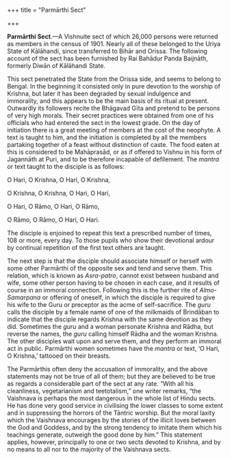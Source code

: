 +++
title = "Parmārthi Sect"

+++

**Parmārthi Sect**.—A Vishnuite sect of which 26,000 persons were returned as members in the census of 1901. Nearly all of these belonged to the Uriya State of Kālāhandi, since transferred to Bihār and Orissa. The following account of the sect has been furnished by Rai Bahādur Panda Baijnāth, formerly Diwān of Kālāhandi State. 

This sect penetrated the State from the Orissa side, and seems to belong to Bengal. In the beginning it consisted only in pure devotion to the worship of Krishna, but later it has been degraded by sexual indulgence and immorality, and this appears to be the main basis of its ritual at present. Outwardly its followers recite the Bhāgavad Gīta and pretend to be persons of very high morals. Their secret practices were obtained from one of his officials who had entered the sect in the lowest grade. On the day of initiation there is a great meeting of members at the cost of the neophyte. A text is taught to him, and the initiation is completed by all the members partaking together of a feast without distinction of caste. The food eaten at this is considered to be Mahāprasād, or as if offered to Vishnu in his form of Jagannāth at Puri, and to be therefore incapable of defilement. The *mantra* or text taught to the disciple is as follows: 



O Hari, O Krishna, O Hari, O Krishna, 

O Krishna, O Krishna, O Hari, O Hari, 

O Hari, O Rāmo, O Hari, O Rāmo, 

O Rāmo, O Rāmo, O Hari, O Hari.



The disciple is enjoined to repeat this text a prescribed number of times, 108 or more, every day. To those pupils who show their devotional ardour by continual repetition of the first text others are taught. 

The next step is that the disciple should associate himself or herself with some other Parmārthi of the opposite sex and tend and serve them. This relation, which is known as *Asra-patro*, cannot exist between husband and wife, some other person having to be chosen in each case, and it results of course in an immoral connection. Following this is the further rite of *Almo-Samarpana* or offering of oneself, in which the disciple is required to give his wife to the Guru or preceptor as the acme of self-sacrifice. The *guru* calls the disciple by a female name of one of the milkmaids of Brindāban to indicate that the disciple regards Krishna with the same devotion as they did. Sometimes the *guru* and a woman personate Krishna and Rādha, but reverse the names, the *guru* calling himself Rādha and the woman Krishna. The other disciples wait upon and serve them, and they perform an immoral act in public. Parmārthi women sometimes have the *mantra* or text, ‘O Hari, O Krishna,’ tattooed on their breasts. 

The Parmārthis often deny the accusation of immorality, and the above statements may not be true of all of them; but they are believed to be true as regards a considerable part of the sect at any rate. “With all his cleanliness, vegetarianism and teetotalism,” one writer remarks, “the Vaishnava is perhaps the most dangerous in the whole list of Hindu sects. He has done very good service in civilising the lower classes to some extent and in suppressing the horrors of the Tāntric worship. But the moral laxity which the Vaishnava encourages by the stories of the illicit loves between the God and Goddess, and by the strong tendency to imitate them which his teachings generate, outweigh the good done by him.” This statement applies, however, principally to one or two sects devoted to Krishna, and by no means to all nor to the majority of the Vaishnava sects. 


